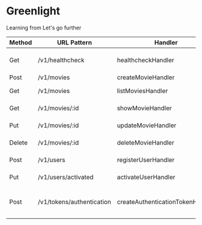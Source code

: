 # Greenlight

Learning from Let's go further


| Method | URL Pattern               | Handler                          | Actions                             |
|--------|---------------------------|----------------------------------|-------------------------------------|
| Get    | /v1/healthcheck           | healthcheckHandler               | Show application information        |
| Post   | /v1/movies                | createMovieHandler               | Create movie                        |
| Get    | /v1/movies                | listMoviesHandler                | Show details of all movies          |
| Get    | /v1/movies/:id            | showMovieHandler                 | Show detail of movie :id            |
| Put    | /v1/movies/:id            | updateMovieHandler               | Update detail of movie :id          |
| Delete | /v1/movies/:id            | deleteMovieHandler               | Delete movie :id                    |
| Post   | /v1/users                 | registerUserHandler              | Register a new user                 |
| Put    | /v1/users/activated       | activateUserHandler              | Activate a specific user            |
| Post   | /v1/tokens/authentication | createAuthenticationTokenHandler | Generate a new authentication token |
